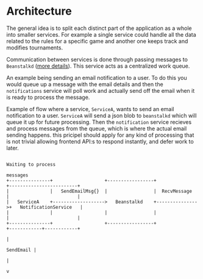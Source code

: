 # Architecture
The general idea is to split each distinct part of the application
as a whole into smaller services. For example a single service
could handle all the data related to the rules for a specific
game and another one keeps track and modifies tournaments.

Communication between services is done through passing messages
to `Beanstalkd` ([more details](https://beanstalkd.github.io/)).
This service acts as a centralized work queue.

An example being sending an email notification to a user. To do
this you would queue up a message with the email details and then
the `notifications` service will poll work and actually send off
the email when it is ready to process the message.

Example of flow where a service, `ServiceA`, wants to send an
email notification to a user. `ServiceA` will send a json blob
to `beanstalkd` which will queue it up for future processing.
Then the `notification` service recieves and process messages
from the queue, which is where the actual email sending happens.
this pricipel should apply for any kind of processing that is
not trivial allowing frontend API:s to respond instantly, and
defer work to later.

```
                                                                               Waiting to process
                                                                                   messages
+---------------+                   +-----------------+                +-------------------------+
|               |   SendEmailMsg{}  |                 |  RecvMessage   |                         |
|   ServiceA    +------------------->   Beanstalkd    +--------------->+   NotificationService   |
|               |                   |                 |                |                         |
+---------------+                   +-----------------+                +------------+------------+
                                                                                    |
                                                                          SendEmail |
                                                                                    |
                                                                                    v
```

